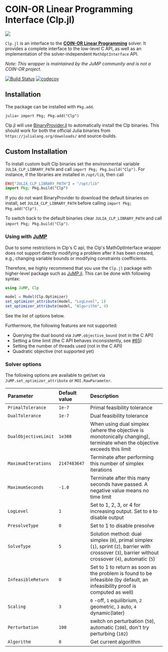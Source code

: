 # COIN-OR Linear Programming Interface (Clp.jl)

![](https://www.coin-or.org/wordpress/wp-content/uploads/2014/08/COINOR.png)

`Clp.jl` is an interface to the **[COIN-OR Linear
Programming](https://projects.coin-or.org/Clp)** solver. It provides a complete
interface to the low-level C API, as well as an implementation of the
solver-independent `MathOptInterface` API.

*Note: This wrapper is maintained by the JuMP community and is not a COIN-OR
project.*

[![Build Status](https://travis-ci.org/jump-dev/Clp.jl.svg?branch=master)](https://travis-ci.org/jump-dev/Clp.jl)
[![codecov](https://codecov.io/gh/jump-dev/Clp.jl/branch/master/graph/badge.svg)](https://codecov.io/gh/jump-dev/Clp.jl)

[Clp]: https://projects.coin-or.org/Clp
[Cbc]: https://github.com/JuliaOpt/Cbc.jl

## Installation

The package can be installed with `Pkg.add`.

```
julia> import Pkg; Pkg.add("Clp")
```

Clp.jl will use [BinaryProvider.jl](https://github.com/JuliaPackaging/BinaryProvider.jl) to automatically install the Clp binaries. This should work for both the official Julia binaries from `https://julialang.org/downloads/` and source-builds.

## Custom Installation

To install custom built Clp binaries set the environmental variable `JULIA_CLP_LIBRARY_PATH` and call `import Pkg; Pkg.build("Clp")`. For instance, if the libraries are installed in `/opt/lib`, then call
```julia
ENV["JULIA_CLP_LIBRARY_PATH"] = "/opt/lib"
import Pkg; Pkg.build("Clp")
```
If you do not want BinaryProvider to download the default binaries on install, set `JULIA_CLP_LIBRARY_PATH` before calling `import Pkg; Pkg.add("Clp")`.

To switch back to the default binaries clear `JULIA_CLP_LIBRARY_PATH` and call `import Pkg; Pkg.build("Clp")`.

### Using with **[JuMP]**
[JuMP]: https://github.com/jump-dev/JuMP.jl

Due to some restrictions in Clp's C api, the Clp's MathOptInterface wrapper does not support directly modifying a problem after it has been created, e.g., changing variable bounds or modifying constraints coefficients.

Therefore, we highly recommend that you use the `Clp.jl` package with higher-level package such as [JuMP.jl](https://github.com/jump-dev/JuMP.jl).
This can be done with following syntax:
```julia
using JuMP, Clp

model = Model(Clp.Optimizer)
set_optimizer_attribute(model, "LogLevel", 1)
set_optimizer_attribute(model, "Algorithm", 4)
```

See the list of options below.

Furthermore, the following features are not supported:
* Querying the dual bound via `JuMP.objective_bound` (not in the C API)
* Setting a time limit (the C API behaves inconsistently, see [#65](https://github.com/jump-dev/Clp.jl/issues/65))
* Setting the number of threads used (not in the C API)
* Quadratic objective (not supported yet)

### Solver options

The following options are available to get/set via `JuMP.set_optimizer_attribute`
or `MOI.RawParameter`.

| Parameter | Default value | Description |
|:----------|:--------------|:----------|
| `PrimalTolerance` | `1e-7` | Primal feasibility tolerance |
| `DualTolerance`   | `1e-7` | Dual feasibility tolerance |
| `DualObjectiveLimit` | `1e308` | When using dual simplex (where the objective is monotonically changing), terminate when the objective exceeds this limit |
| `MaximumIterations` | `2147483647` | Terminate after performing this number of simplex iterations |
| `MaximumSeconds` | `-1.0` | Terminate after this many seconds have passed. A negative value means no time limit |
| `LogLevel` | `1` | Set to 1, 2, 3, or 4 for increasing output. Set to `0` to disable output |
| `PresolveType` | `0` | Set to 1 to disable presolve |
| `SolveType` | `5` | Solution method: dual simplex (`0`), primal simplex (`1`), sprint (`2`), barrier with crossover (`3`), barrier without crossover (`4`), automatic (`5`) |
| `InfeasibleReturn` | `0` | Set to 1 to return as soon as the problem is found to be infeasible (by default, an infeasibility proof is computed as well) |
| `Scaling` | `3` | `0` -off, `1` equilibrium, `2` geometric, `3` auto, `4` dynamic(later) |
| `Perturbation` | `100` | switch on perturbation (`50`), automatic (`100`), don't try perturbing (`102`) |
| `Algorithm` | `0` | Get current algorithm |
